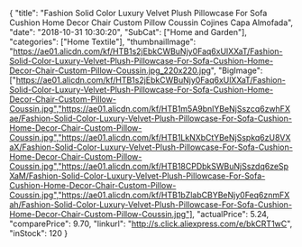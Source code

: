 {
	"title": "Fashion Solid Color Luxury Velvet Plush Pillowcase For Sofa Cushion Home Decor Chair Custom Pillow Coussin Cojines Capa Almofada",
	"date": "2018-10-31 10:30:20",
	"SubCat": ["Home and Garden"],
	"categories": ["Home Textile"],
	"thumbnailImage": "https://ae01.alicdn.com/kf/HTB1s2jEbkCWBuNjy0Faq6xUlXXaT/Fashion-Solid-Color-Luxury-Velvet-Plush-Pillowcase-For-Sofa-Cushion-Home-Decor-Chair-Custom-Pillow-Coussin.jpg_220x220.jpg",
	"BigImage": ["https://ae01.alicdn.com/kf/HTB1s2jEbkCWBuNjy0Faq6xUlXXaT/Fashion-Solid-Color-Luxury-Velvet-Plush-Pillowcase-For-Sofa-Cushion-Home-Decor-Chair-Custom-Pillow-Coussin.jpg","https://ae01.alicdn.com/kf/HTB1m5A9bnlYBeNjSszcq6zwhFXae/Fashion-Solid-Color-Luxury-Velvet-Plush-Pillowcase-For-Sofa-Cushion-Home-Decor-Chair-Custom-Pillow-Coussin.jpg","https://ae01.alicdn.com/kf/HTB1LkNXbCtYBeNjSspkq6zU8VXaX/Fashion-Solid-Color-Luxury-Velvet-Plush-Pillowcase-For-Sofa-Cushion-Home-Decor-Chair-Custom-Pillow-Coussin.jpg","https://ae01.alicdn.com/kf/HTB18CPDbkSWBuNjSszdq6zeSpXaM/Fashion-Solid-Color-Luxury-Velvet-Plush-Pillowcase-For-Sofa-Cushion-Home-Decor-Chair-Custom-Pillow-Coussin.jpg","https://ae01.alicdn.com/kf/HTB1bZlabCBYBeNjy0Feq6znmFXah/Fashion-Solid-Color-Luxury-Velvet-Plush-Pillowcase-For-Sofa-Cushion-Home-Decor-Chair-Custom-Pillow-Coussin.jpg"],
	"actualPrice": 5.24,
	"comparePrice": 9.70,
	"linkurl": "http://s.click.aliexpress.com/e/bkCRT1wC",
	"inStock": 120
}
